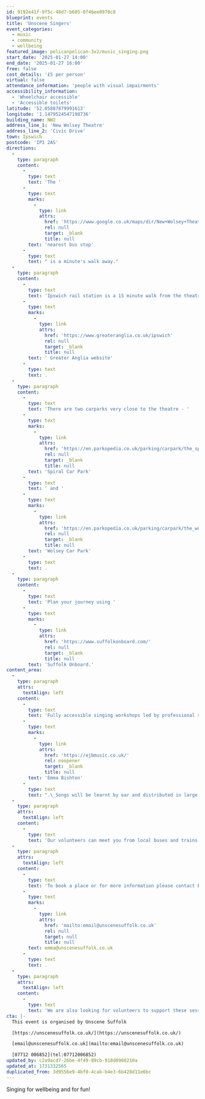 ```yaml
---
id: 9192e41f-9f5c-48d7-b605-0f46ee0970c8
blueprint: events
title: 'Unscene Singers'
event_categories:
  - music
  - community
  - wellbeing
featured_image: pelicanpelican-3x2/music_singing.png
start_date: '2025-01-27 14:00'
end_date: '2025-01-27 16:00'
free: false
cost_details: '£5 per person'
virtual: false
attendance_information: 'people with visual impairments'
accessibility_information:
  - 'Wheelchair accessible'
  - 'Accessible toilets'
latitude: '52.05887879991613'
longitude: '1.1479524547198736'
building_name: NW2
address_line_1: 'New Wolsey Theatre'
address_line_2: 'Civic Drive'
town: Ipswich
postcode: 'IP1 2AS'
directions:
  -
    type: paragraph
    content:
      -
        type: text
        text: 'The '
      -
        type: text
        marks:
          -
            type: link
            attrs:
              href: 'https://www.google.co.uk/maps/dir/New+Wolsey+Theatre,+Civic+Drive,+Ipswich/Wolsey+Theatre,+Ipswich+IP1+2AS/@52.0589674,1.14533,17z/data=!3m1!4b1!4m14!4m13!1m5!1m1!1s0x47d9a032b622aeb7:0x88136023dd304948!2m2!1d1.147931!2d52.058737!1m5!1m1!1s0x47d9a1cd39c71963:0x6bd77b7eeb41decd!2m2!1d1.1477564!2d52.059089!3e3?entry=ttu&g_ep=EgoyMDI0MTEwNi4wIKXMDSoASAFQAw%3D%3D'
              rel: null
              target: _blank
              title: null
        text: 'nearest bus stop'
      -
        type: text
        text: " is a minute's walk away."
  -
    type: paragraph
    content:
      -
        type: text
        text: 'Ipswich rail station is a 15 minute walk from the theatre. You can find up to date train times on the'
      -
        type: text
        marks:
          -
            type: link
            attrs:
              href: 'https://www.greateranglia.co.uk/ipswich'
              rel: null
              target: _blank
              title: null
        text: ' Greater Anglia website'
      -
        type: text
        text: .
  -
    type: paragraph
    content:
      -
        type: text
        text: 'There are two carparks very close to the theatre - '
      -
        type: text
        marks:
          -
            type: link
            attrs:
              href: 'https://en.parkopedia.co.uk/parking/carpark/the_spiral/ip1/ipswich/?arriving=202404081230&leaving=202404081430'
              rel: null
              target: _blank
              title: null
        text: 'Spiral Car Park'
      -
        type: text
        text: ' and '
      -
        type: text
        marks:
          -
            type: link
            attrs:
              href: 'https://en.parkopedia.co.uk/parking/carpark/the_wolsey/ip1/ipswich/?arriving=202404081230&leaving=202404081430'
              rel: null
              target: _blank
              title: null
        text: 'Wolsey Car Park'
      -
        type: text
        text: .
  -
    type: paragraph
    content:
      -
        type: text
        text: 'Plan your journey using '
      -
        type: text
        marks:
          -
            type: link
            attrs:
              href: 'https://www.suffolkonboard.com/'
              rel: null
              target: _blank
              title: null
        text: 'Suffolk Onboard.'
content_area:
  -
    type: paragraph
    attrs:
      textAlign: left
    content:
      -
        type: text
        text: 'Fully accessible singing workshops led by professional singing leader and vocal coach '
      -
        type: text
        marks:
          -
            type: link
            attrs:
              href: 'https://ejbmusic.co.uk/'
              rel: noopener
              target: _blank
              title: null
        text: 'Emma Bishton'
      -
        type: text
        text: ".\_Songs will be learnt by ear and distributed in large print or audio format."
  -
    type: paragraph
    attrs:
      textAlign: left
    content:
      -
        type: text
        text: 'Our volunteers can meet you from local buses and trains.'
  -
    type: paragraph
    attrs:
      textAlign: left
    content:
      -
        type: text
        text: 'To book a place or for more information please contact Emma on '
      -
        type: text
        marks:
          -
            type: link
            attrs:
              href: 'mailto:email@unscenesuffolk.co.uk'
              rel: null
              target: null
              title: null
        text: emma@unscenesuffolk.co.uk
      -
        type: text
        text: .
  -
    type: paragraph
    attrs:
      textAlign: left
    content:
      -
        type: text
        text: 'We are also looking for volunteers to support these sessions – please get in touch if you are interested!'
cta: |-
  This event is organised by Unscene Suffolk

  [https://unscenesuffolk.co.uk/](https://unscenesuffolk.co.uk/)

  [email@unscenesuffolk.co.uk](mailto:email@unscenesuffolk.co.uk)

  [07712 006852](tel:07712006852)
updated_by: c2a9acd7-26be-4f49-89cb-918d0960210a
updated_at: 1731332565
duplicated_from: 3d9556e9-4bf0-4cab-b4e3-6b428d11e6bc
---
```

Singing for wellbeing and for fun!